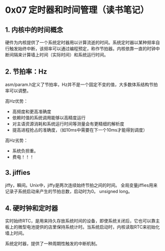 # 0x07 定时器和时间管理（读书笔记）
## 1. 内核中的时间概念
硬件为内核提供了一个系统定时器用以计算流逝的时间。系统定时器以某种频率自行触发始终中断，该频率可以通过编程预定，称作节拍器。内核依靠一直的时钟中断间隔来计算墙上时间（实际时间）和系统运行时间。

## 2. 节拍率：Hz
asm/param.h定义了节拍率，Hz并不是一个固定不变的值，大多数体系结构节拍率可以调整。

高Hz优势：

* 高频度和更高准确度
* 依赖时值的系统调用能够以高精度运行
* 对主语资源消耗和系统运行时间等测量会有更精细的解析度
* 提高进程抢占的准确度，（如10ms中需要在下一个10ms才能得到调度）

高Hz劣势：

* 系统负担重。
* 费电！！！

## 3. jiffies
jiffy，瞬间。Unix中，jiffy是两次连续始终节拍之间的时间。
全局变量jiffies用来记录子系统启动来产生的节拍总数，启动时为0。
unsigned long。

## 4. 硬时钟和定时器
实时始终RTC，是用来持久存放系统时间的设备，即使系统关闭后，它也可以靠主板上的微型电池提供的店里保持系统计时。当系统启动时，内核读取RTC来初始化墙上时间。

系统定时器，提供了一种周期性触发的中断机制。














